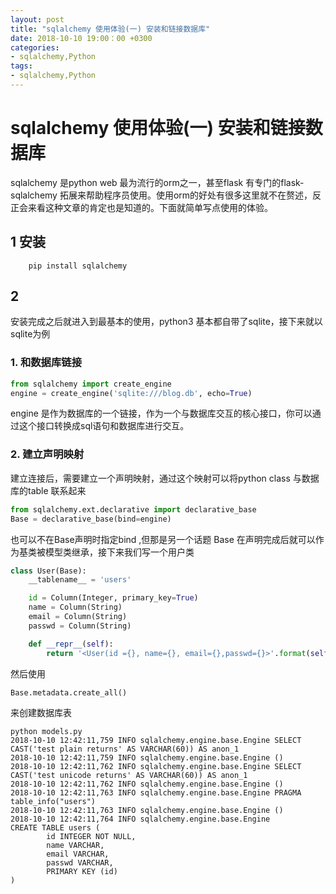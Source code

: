 ```yaml
---
layout: post
title: "sqlalchemy 使用体验(一) 安装和链接数据库"
date: 2018-10-10 19:00：00 +0300
categories:
- sqlalchemy,Python
tags:
- sqlalchemy,Python
---
```

# sqlalchemy 使用体验(一) 安装和链接数据库
sqlalchemy 是python web 最为流行的orm之一，甚至flask 有专门的flask-sqlalchemy 拓展来帮助程序员使用。使用orm的好处有很多这里就不在赘述，反正会来看这种文章的肯定也是知道的。下面就简单写点使用的体验。

## 1 安装
```
    pip install sqlalchemy
```
## 2 
安装完成之后就进入到最基本的使用，python3 基本都自带了sqlite，接下来就以sqlite为例

### 1. 和数据库链接
```python
from sqlalchemy import create_engine
engine = create_engine('sqlite:///blog.db', echo=True)
```
engine 是作为数据库的一个链接，作为一个与数据库交互的核心接口，你可以通过这个接口转换成sql语句和数据库进行交互。

### 2. 建立声明映射
建立连接后，需要建立一个声明映射，通过这个映射可以将python class 与数据库的table 联系起来

```python
from sqlalchemy.ext.declarative import declarative_base
Base = declarative_base(bind=engine)
```
也可以不在Base声明时指定bind ,但那是另一个话题
Base 在声明完成后就可以作为基类被模型类继承，接下来我们写一个用户类
```python
class User(Base):
    __tablename__ = 'users'

    id = Column(Integer, primary_key=True)
    name = Column(String)
    email = Column(String)
    passwd = Column(String)

    def __repr__(self):
        return '<User(id ={}, name={}, email={},passwd={}>'.format(self.id, self.name, self.email, self.passwd)

```

然后使用
```python
Base.metadata.create_all()
```
来创建数据库表
```
python models.py
2018-10-10 12:42:11,759 INFO sqlalchemy.engine.base.Engine SELECT CAST('test plain returns' AS VARCHAR(60)) AS anon_1
2018-10-10 12:42:11,759 INFO sqlalchemy.engine.base.Engine ()
2018-10-10 12:42:11,762 INFO sqlalchemy.engine.base.Engine SELECT CAST('test unicode returns' AS VARCHAR(60)) AS anon_1
2018-10-10 12:42:11,762 INFO sqlalchemy.engine.base.Engine ()
2018-10-10 12:42:11,763 INFO sqlalchemy.engine.base.Engine PRAGMA table_info("users")
2018-10-10 12:42:11,763 INFO sqlalchemy.engine.base.Engine ()
2018-10-10 12:42:11,764 INFO sqlalchemy.engine.base.Engine
CREATE TABLE users (
        id INTEGER NOT NULL,
        name VARCHAR,
        email VARCHAR,
        passwd VARCHAR,
        PRIMARY KEY (id)
)
```

